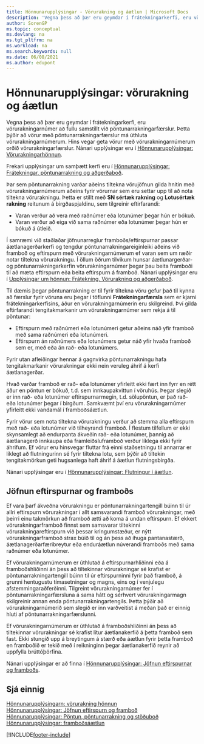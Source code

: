 ```yaml
---
title: Hönnunarupplýsingar - Vörurakning og áætlun | Microsoft Docs
description: 'Vegna þess að þær eru geymdar í frátekningarkerfi, eru vörurakningarnúmer að fullu samstillt við pöntunarrakningarfærslur.'
author: SorenGP
ms.topic: conceptual
ms.devlang: na
ms.tgt_pltfrm: na
ms.workload: na
ms.search.keywords: null
ms.date: 06/08/2021
ms.author: edupont
---
```

# <a name="design-details-item-tracking-and-planning"></a><a name="design-details-item-tracking-and-planning"></a>Hönnunarupplýsingar: vörurakning og áætlun
Vegna þess að þær eru geymdar í frátekningarkerfi, eru vörurakningarnúmer að fullu samstillt við pöntunarrakningarfærslur. Þetta þýðir að vörur með pöntunarrakningarfærslur má úthluta vörurakningarnúmerum. Hins vegar geta vörur með vörurakningarnúmerum orðið vörurakningarfærslur. Nánari upplýsingar eru í [Hönnunarupplýsingar: Vörurakningarhönnun](design-details-item-tracking-design.md).

Frekari upplýsingar um samþætt kerfi eru í [Hönnunarupplýsingar: Frátekningar, pöntunarrakning og aðgerðaboð](design-details-reservation-order-tracking-and-action-messaging.md).

Þar sem pöntunarrakning varðar aðeins tiltekna vörujöfnun gilda hnitin með vörurakningarnúmerum aðeins fyrir vörurnar sem eru settar upp til að nota tiltekna vörurakningu. Þetta er stillt með **SN sértæk rakning** og **Lotusértæk rakning** reitunum á birgðaspjaldinu, sem tilgreinir eftirfarandi:

- Varan verður að vera með raðnúmer eða lotunúmer þegar hún er bókuð.
- Varan verður að eiga við sama raðnúmer eða lotunúmer þegar hún er bókuð á útleið.

Í samræmi við staðlaðar jöfnunarreglur framboðs/eftirspurnar passar áætlanagerðarkerfi og tengdur pöntunarrakningareiginleiki aðeins við framboð og eftirspurn með vörurakningarnúmerum ef varan sem um ræðir notar tiltekna vörurakningu. Í öllum öðrum tilvikum hunsar áætlunargerðar- og pöntunarrakningarkerfin vörurakningarnúmer þegar þau beita framboði til að mæta eftirspurn eða beita eftirspurn á framboð. Nánari upplýsingar eru í [Upplýsingar um hönnun: Frátekning, Vörurakning og aðgerðaboð](design-details-reservation-order-tracking-and-action-messaging.md).

Til dæmis þegar pöntunarrakning er til fyrir tiltekna vöru gefur það til kynna að færslur fyrir vöruna eru þegar í töflunni **Frátekningarfærsla** sem er kjarni frátekningarkerfisins, áður en vörurakningarnúmerin eru skilgreind. Því gilda eftirfarandi tengitakmarkanir um vörurakningarnúmer sem rekja á til pöntunar:

- Eftirspurn með raðnúmeri eða lotunúmeri getur aðeins náð yfir framboð með sama raðnúmeri eða lotunúmeri.
- Eftirspurn án raðnúmers eða lotunúmers getur náð yfir hvaða framboð sem er, með eða án rað- eða lotunúmers.

Fyrir utan afleiðingar hennar á gagnvirka pöntunarrakningu hafa tengitakmarkanir vörurakningar ekki nein veruleg áhrif á kerfi áætlanagerðar.

Hvað varðar framboð er rað- eða lotunúmer yfirleitt ekki fært inn fyrr en rétt áður en pöntun er bókuð, t.d. sem innkaupakvittun í vöruhús. Þegar slegið er inn rað- eða lotunúmer eftirspurnarmegin, t.d. sölupöntun, er það rað- eða lotunúmer þegar í birgðum. Samkvæmt því eru vörurakningarnúmer yfirleitt ekki vandamál í framboðsáætlun.

Fyrir vörur sem nota tiltekna vörurakningu verður að stemma alla eftirspurn með rað- eða lotunúmer við tilheyrandi framboð. Í flestum tilfellum er ekki skynsamlegt að endurpanta ákveðin rað- eða lotunúmer, þannig að áætlanagerð innkaupa eða framleiðsluframboð verður líklega ekki fyrir áhrifum. Ef vörur eru hinsvegar fluttar frá einni staðsetningu til annarrar er líklegt að flutningurinn sé fyrir tiltekna lotu, sem þýðir að tiltekin tengitakmörkun geti hugsanlega haft áhrif á áætlun flutningsbirgða.

Nánari upplýsingar eru í [Hönnunarupplýsingar: Flutningur í áætlun](design-details-transfers-in-planning.md).

## <a name="balancing-demand-and-supply"></a><a name="balancing-demand-and-supply"></a>Jöfnun eftirspurnar og framboðs
Ef vara þarf ákveðna vörurakningu er pöntunarrakningartengill búinn til úr allri eftirspurn vörurakningar í allt samsvarandi framboð vörurakningar, með þeirri einu takmörkun að framboð ætti að koma á undan eftirspurn. Ef ekkert vörurakningarframboð finnst sem samsvarar tiltekinni vörurakningareftirspurn við þessar kringumstæður, er nýtt vörurakningarframboð strax búið til og án þess að íhuga pantanastærð, áætlanagerðarfæribreytur eða enduráætlun núverandi framboðs með sama raðnúmer eða lotunúmer.

Ef vörurakningarnúmerum er úthlutað á eftirspurnarhliðinni eða á framboðshliðinni án þess að tiltekinnar vörurakningar sé krafist er pöntunarrakningartengill búinn til úr eftirspurninni fyrir það framboð, á grunni hentugustu tímasetningar og magns, eins og í venjulegu afstemmingaraðferðinni. Tilgreint vörurakningarnúmer fer í pöntunarrakningarfærsluna á sama hátt og sérhvert vörurakningarmagn skilgreinir annan enda pöntunarrakningartengils. Þetta þýðir að vörurakningarnúmerið sem slegið er inn varðveitist á meðan það er einnig hluti af pöntunarrakningarfærslunni.

Ef vörurakningarnúmerum er úthlutað á framboðshliðinni án þess að tiltekinnar vörurakningar sé krafist lítur áætlanakerfið á þetta framboð sem fast. Ekki stungið upp á breytingum á stærð eða áætlun fyrir þetta framboð en framboðið er tekið með í reikninginn þegar áætlanakerfið reynir að uppfylla brúttóþörfina.

Nánari upplýsingar er að finna í [Hönnunarupplýsingar: Jöfnun eftirspurnar og framboðs](design-details-balancing-demand-and-supply.md).  

## <a name="see-also"></a><a name="see-also"></a>Sjá einnig
[Hönnunarupplýsingarn: vörurakning hönnun](design-details-item-tracking-design.md)  
[Hönnunarupplýsingar: Jöfnun eftirspurn og framboð](design-details-balancing-demand-and-supply.md)  
[Hönnunarupplýsingar: Pöntun, pöntunarrakning og stöðuboð](design-details-reservation-order-tracking-and-action-messaging.md)   
[Hönnunarupplýsingar: framboðsáætlun](design-details-supply-planning.md)  


[!INCLUDE[footer-include](includes/footer-banner.md)]
